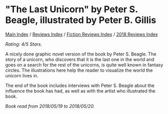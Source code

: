 # "The Last Unicorn" by Peter S. Beagle, illustrated by Peter B. Gillis

[Main Index](../../../README.md) / [Reviews Index](../../README.md) / [Fiction Reviews Index](../README.md) / [2018 Reviews Index](README.md)

*Rating: 4/5 Stars.*

A nicely done graphic novel version of the book by Peter S. Beagle. The story of a unicorn, who discovers that it is the last one in the world and goes on a search for the rest of the unicorns, is quite well known in fantasy circles. The illustrations here help the reader to visualize the world the unicorn lives in.

The end of the book includes interviews with Peter S. Beagle about the influence the book has had, as well as with the artist who illustrated the book.

*Book read from 2018/05/19 to 2018/05/20.*
